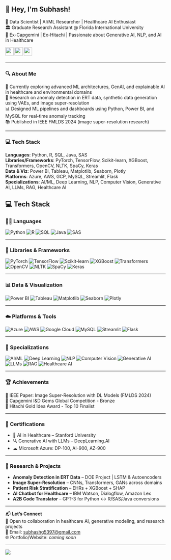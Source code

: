 ## 👋 Hey, I'm Subhash!

🚀 Data Scientist | AI/ML Researcher | Healthcare AI Enthusiast  
🏛️ Graduate Research Assistant @ Florida International University  
🧠 Ex-Capgemini | Ex-Hitachi | Passionate about Generative AI, NLP, and AI in Healthcare

<a href="https://www.linkedin.com/in/g-subhash/">
  <img align="left" width="26px" src="https://cdn.jsdelivr.net/npm/simple-icons@v3/icons/linkedin.svg" />
</a>
<a href="mailto:subhashg5397@gmail.com">
  <img align="left" width="26px" src="https://cdn.jsdelivr.net/npm/simple-icons@v3/icons/gmail.svg" />
</a>
<a href="https://github.com/SubhashG05">
  <img align="left" width="26px" src="https://cdn.jsdelivr.net/npm/simple-icons@v3/icons/github.svg" />
</a>
<br/><br/>

---

### 🔍 About Me
🌱 Currently exploring advanced ML architectures, GenAI, and explainable AI in healthcare and environmental domains  
🧪 Research on anomaly detection in ERT data, synthetic data generation using VAEs, and image super-resolution  
📊 Designed ML pipelines and dashboards using Python, Power BI, and MySQL for real-time anomaly tracking  
📚 Published in IEEE FMLDS 2024 (image super-resolution research)

---

### 💻 Tech Stack
**Languages**: Python, R, SQL, Java, SAS  
**Libraries/Frameworks**: PyTorch, TensorFlow, Scikit-learn, XGBoost, Transformers, OpenCV, NLTK, SpaCy, Keras  
**Data & Viz**: Power BI, Tableau, Matplotlib, Seaborn, Plotly  
**Platforms**: Azure, AWS, GCP, MySQL, Streamlit, Flask  
**Specializations**: AI/ML, Deep Learning, NLP, Computer Vision, Generative AI, LLMs, RAG, Healthcare AI  

## 💻 Tech Stack

### 👨‍💻 Languages
![Python](https://img.shields.io/badge/Python-3776AB?style=for-the-badge&logo=python&logoColor=white)
![R](https://img.shields.io/badge/R-276DC3?style=for-the-badge&logo=r&logoColor=white)
![SQL](https://img.shields.io/badge/SQL-00758F?style=for-the-badge&logo=mysql&logoColor=white)
![Java](https://img.shields.io/badge/Java-ED8B00?style=for-the-badge&logo=java&logoColor=white)
![SAS](https://img.shields.io/badge/SAS-1B4FA1?style=for-the-badge&logo=sas&logoColor=white)

---

### 🧠 Libraries & Frameworks
![PyTorch](https://img.shields.io/badge/PyTorch-EE4C2C?style=for-the-badge&logo=PyTorch&logoColor=white)
![TensorFlow](https://img.shields.io/badge/TensorFlow-FF6F00?style=for-the-badge&logo=TensorFlow&logoColor=white)
![Scikit-learn](https://img.shields.io/badge/Scikit--Learn-F7931E?style=for-the-badge&logo=scikit-learn&logoColor=white)
![XGBoost](https://img.shields.io/badge/XGBoost-EC6B23?style=for-the-badge&logo=xgboost&logoColor=white)
![Transformers](https://img.shields.io/badge/Transformers-FFCC00?style=for-the-badge&logo=huggingface&logoColor=black)
![OpenCV](https://img.shields.io/badge/OpenCV-5C3EE8?style=for-the-badge&logo=opencv&logoColor=white)
![NLTK](https://img.shields.io/badge/NLTK-1C2D5A?style=for-the-badge&logo=python&logoColor=white)
![SpaCy](https://img.shields.io/badge/SpaCy-0085CA?style=for-the-badge&logo=spacy&logoColor=white)
![Keras](https://img.shields.io/badge/Keras-D00000?style=for-the-badge&logo=keras&logoColor=white)

---

### 📊 Data & Visualization
![Power BI](https://img.shields.io/badge/Power_BI-F2C811?style=for-the-badge&logo=powerbi&logoColor=black)
![Tableau](https://img.shields.io/badge/Tableau-E97627?style=for-the-badge&logo=tableau&logoColor=white)
![Matplotlib](https://img.shields.io/badge/Matplotlib-11557C?style=for-the-badge&logo=matplotlib&logoColor=white)
![Seaborn](https://img.shields.io/badge/Seaborn-2E8BC0?style=for-the-badge&logo=python&logoColor=white)
![Plotly](https://img.shields.io/badge/Plotly-3F4F75?style=for-the-badge&logo=plotly&logoColor=white)

---

### ☁️ Platforms & Tools
![Azure](https://img.shields.io/badge/Microsoft_Azure-0072C6?style=for-the-badge&logo=microsoftazure&logoColor=white)
![AWS](https://img.shields.io/badge/Amazon_AWS-232F3E?style=for-the-badge&logo=amazonaws&logoColor=white)
![Google Cloud](https://img.shields.io/badge/GCP-4285F4?style=for-the-badge&logo=googlecloud&logoColor=white)
![MySQL](https://img.shields.io/badge/MySQL-4479A1?style=for-the-badge&logo=mysql&logoColor=white)
![Streamlit](https://img.shields.io/badge/Streamlit-FF4B4B?style=for-the-badge&logo=streamlit&logoColor=white)
![Flask](https://img.shields.io/badge/Flask-000000?style=for-the-badge&logo=flask&logoColor=white)

---

### 🧪 Specializations
![AI/ML](https://img.shields.io/badge/AI/ML-1F8AC0?style=for-the-badge&logo=python&logoColor=white)
![Deep Learning](https://img.shields.io/badge/Deep%20Learning-FF007F?style=for-the-badge&logo=tensorflow&logoColor=white)
![NLP](https://img.shields.io/badge/NLP-8A2BE2?style=for-the-badge&logo=spacy&logoColor=white)
![Computer Vision](https://img.shields.io/badge/Computer%20Vision-228B22?style=for-the-badge&logo=opencv&logoColor=white)
![Generative AI](https://img.shields.io/badge/Generative%20AI-FFA500?style=for-the-badge&logo=openai&logoColor=white)
![LLMs](https://img.shields.io/badge/LLMs-FFD700?style=for-the-badge&logo=google&logoColor=black)
![RAG](https://img.shields.io/badge/RAG-8B0000?style=for-the-badge&logo=apache&logoColor=white)
![Healthcare AI](https://img.shields.io/badge/Healthcare%20AI-20C997?style=for-the-badge&logo=medidata&logoColor=white)


---

### 🏆 Achievements
🏅 IEEE Paper: Image Super-Resolution with DL Models (FMLDS 2024)  
🥉 Capgemini I&D Gems Global Competition - Bronze  
🏅 Hitachi Gold Idea Award - Top 10 Finalist  

---

### 📜 Certifications
- 🧬 AI in Healthcare – Stanford University  
- 🔍 Generative AI with LLMs – DeepLearning.AI  
- ☁ Microsoft Azure: DP-100, AI-900, AZ-900  

---

### 🧪 Research & Projects
- **Anomaly Detection in ERT Data** – DOE Project | LSTM & Autoencoders  
- **Image Super-Resolution** – CNNs, Transformers, GANs across domains  
- **Patient Risk Stratification** – EHRs + XGBoost + SHAP  
- **AI Chatbot for Healthcare** – IBM Watson, Dialogflow, Amazon Lex  
- **A2B Code Translator** – GPT-3 for Python ↔ R/SAS/Java conversions

---

📬 **Let’s Connect**  
💼 Open to collaboration in healthcare AI, generative modeling, and research projects  
📧 Email: subhashg5397@gmail.com  
🌐 Portfolio/Website: *coming soon*

---
[![](https://visitcount.itsvg.in/api?id=SubhashG05&label=Profile%20Views&color=1&icon=5&pretty=true)](https://visitcount.itsvg.in)
